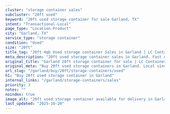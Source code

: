 ```yaml
---
cluster: "storage container sales"
subcluster: "20ft used"
keyword: "20ft used storage container for sale Garland, TX"
intent: "Transactional-Local"
page_type: "Location-Product"
city: "Garland, TX"
service_type: "storage container"
condition: "Used"
size: "20ft"
title_tag: "20ft Hqb Used storage container Sales in Garland | LC Container"
meta_description: "20ft used storage container sales in Garland. Fast delivery, competitive pricing. Serving storage containers area. Quote ID: 47F. Call (214) 524-4168 for your free quote today."
original_title: "Garland 20ft storage container for sale | LC Container"
original_meta: "Buy 20ft used storage containers in Garland. Local since 2003. New & used inventory. Fast delivery. Get your free quote — call (214) 524-4168 today."
url_slug: "/garland/buy/20ft/storage-containers/used"
h1: "Buy 20ft used storage container in Garland"
internal_links: "/garland/storage-containers/sales"
priority: 3
notes: ""
noindex: true
image_alt: "20ft used storage container available for delivery in Garland"
last_updated: "2025-10-20"
---
```


<!-- TODO: Add unique city/inventory copy, images, and internal links here. -->
